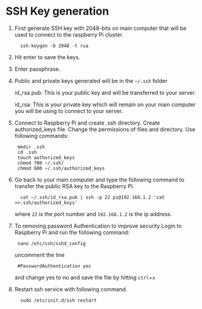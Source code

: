 # SSH Key generation

1. First generate SSH key with 2048-bits on main computer that will be used to
   connect to the raspberry Pi cluster. 

         ssh-keygen -b 2048 -t rsa 

2. Hit enter to save the keys. 

3. Enter passphrase. 

4. Public and private keys generated will be in the `~/.ssh` folder 

     id_rsa.pub: This is your public key and will be transferred to your server. 

     id_rsa: This is your private key which will remain on your main computer you will be using to connect to your server. 

5. Connect to Raspberry Pi and create .ssh directory. Create authorized_keys 
   file. Change the permissions of files and directory. Use following commands: 

        mkdir .ssh 
        cd .ssh
        touch authorized_keys 
        chmod 700 ~/.ssh/ 
        chmod 600 ~/.ssh/authorized_keys 

6. Go back to your main computer and type the following command to transfer the
   public RSA key to the Raspberry Pi. 
 
         cat ~/.ssh/id_rsa.pub | ssh -p 22 pi@192.168.1.2 'cat >>.ssh/authorized_keys' 
 
   where `22` is the port number and `192.168.1.2` is the ip address. 

7. To removing password Authentication to improve security Login to
   Raspberry Pi and run the following command: 

        nano /etc/ssh/sshd_config  

   uncomment 
   the line 

        #PasswordAuthentication yes 

   and change yes to no and save the file by hitting `ctrl`+`x` 

8.  Restart ssh service with following command. 

          sudo /etc/init.d/ssh restart
